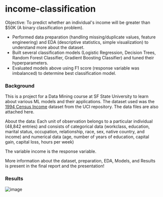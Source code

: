 # income-classification

Objective: To predict whether an individual's income will be greater than $50K (A binary classification problem).

- Performed data preparation (handling missing/duplicate values, feature engineering) and EDA (descriptive statistics, simple visualization) to understand more about the dataset. 
- Built several classification models (Logistic Regression, Decision Trees, Random Forest Classifier, Gradient Boosting Classifier) and tuned their hyperparameters.
- Evaluated models above using F1 score (response variable was imbalanced) to determine best classification model.

### Background

This is a project for a Data Mining course at SF State University to learn about various ML models and their applications. The dataset used was the [1994 Census Income](https://archive.ics.uci.edu/dataset/2/adult) dataset from the UCI repository. The data files are also attached here. 

About the data: Each unit of observation belongs to a particular individual (48,842 entries) and consists of categorical data (workclass, education, marital status, occupation, relationship, race, sex, native country, and income) and numerical data (age, number of years of education, capital gain, capital loss, hours per week)

The variable income is the response variable.

More information about the dataset, preparation, EDA, Models, and Results is present in the final report and the presentation!

### Results
![image](https://github.com/i3house/Income-Prediction/assets/1350750/50929f71-b669-46c7-a09c-260959a809d2)

